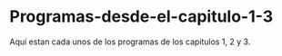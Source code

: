 # Programas-desde-el-capitulo-1-3
 Aquí estan cada unos de los programas de los capitulos 1, 2 y 3.
 
